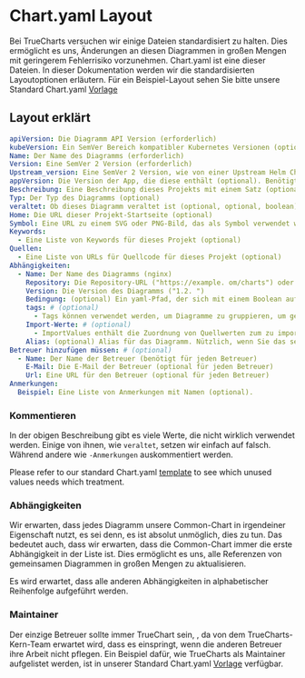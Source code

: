 # Chart.yaml Layout

Bei TrueCharts versuchen wir einige Dateien standardisiert zu halten. Dies ermöglicht es uns, Änderungen an diesen Diagrammen in großen Mengen mit geringerem Fehlerrisiko vorzunehmen. Chart.yaml ist eine dieser Dateien. In dieser Dokumentation werden wir die standardisierten Layoutoptionen erläutern. Für ein Beispiel-Layout sehen Sie bitte unsere Standard Chart.yaml [Vorlage](https://github.com/truecharts/apps/blob/master/templates/app/Chart.yaml)

## Layout erklärt

```yaml
apiVersion: Die Diagramm API Version (erforderlich)
kubeVersion: Ein SemVer Bereich kompatibler Kubernetes Versionen (optional)
Name: Der Name des Diagramms (erforderlich)
Version: Eine SemVer 2 Version (erforderlich)
Upstream_version: Eine SemVer 2 Version, wie von einer Upstream Helm Chart Quelle verwendet (optional)
appVersion: Die Version der App, die diese enthält (optional). Benötigt nicht SemVer. Angebote empfohlen.
Beschreibung: Eine Beschreibung dieses Projekts mit einem Satz (optional)
Typ: Der Typ des Diagramms (optional)
veraltet: Ob dieses Diagramm veraltet ist (optional, optional, boolean)
Home: Die URL dieser Projekt-Startseite (optional)
Symbol: Eine URL zu einem SVG oder PNG-Bild, das als Symbol verwendet werden soll (optional).
Keywords:
  - Eine Liste von Keywords für dieses Projekt (optional)
Quellen:
  - Eine Liste von URLs für Quellcode für dieses Projekt (optional)
Abhängigkeiten:
  - Name: Der Name des Diagramms (nginx)
    Repository: Die Repository-URL ("https://example. om/charts") oder Alias ("@repo-name")
    Version: Die Version des Diagramms ("1.2. ")
    Bedingung: (optional) Ein yaml-Pfad, der sich mit einem Boolean auflöst, der zum Aktivieren/Deaktivieren von Diagrammen verwendet wird (z.B. subchart1. nabled )
    tags: # (optional)
      - Tags können verwendet werden, um Diagramme zu gruppieren, um gemeinsam zu aktivieren/deaktivieren
    Import-Werte: # (optional)
      - ImportValues enthält die Zuordnung von Quellwerten zum zu importierenden Elternschlüssel. Jedes Element kann eine Zeichenkette oder ein Paar untergeordneter Elemente sein.
    Alias: (optional) Alias für das Diagramm. Nützlich, wenn Sie das selbe Diagramm mehrmals
Betreuer hinzufügen müssen: # (optional)
  - Name: Der Name der Betreuer (benötigt für jeden Betreuer)
    E-Mail: Die E-Mail der Betreuer (optional für jeden Betreuer)
    Url: Eine URL für den Betreuer (optional für jeden Betreuer)
Anmerkungen:
  Beispiel: Eine Liste von Anmerkungen mit Namen (optional).
```

### Kommentieren

In der obigen Beschreibung gibt es viele Werte, die nicht wirklich verwendet werden. Einige von ihnen, wie `veraltet`, setzen wir einfach auf falsch. Während andere wie `-Anmerkungen` auskommentiert werden.

Please refer to our standard Chart.yaml [template](https://github.com/truecharts/apps/blob/master/templates/app/Chart.yaml) to see which unused values needs which treatment.

### Abhängigkeiten

Wir erwarten, dass jedes Diagramm unsere Common-Chart in irgendeiner Eigenschaft nutzt, es sei denn, es ist absolut unmöglich, dies zu tun. Das bedeutet auch, dass wir erwarten, dass die Common-Chart immer die erste Abhängigkeit in der Liste ist. Dies ermöglicht es uns, alle Referenzen von gemeinsamen Diagrammen in großen Mengen zu aktualisieren.

Es wird erwartet, dass alle anderen Abhängigkeiten in alphabetischer Reihenfolge aufgeführt werden.

### Maintainer

Der einzige Betreuer sollte immer TrueChart sein, , da von dem TrueCharts-Kern-Team erwartet wird, dass es einspringt, wenn die anderen Betreuer ihre Arbeit nicht pflegen. Ein Beispiel dafür, wie TrueCharts als Maintainer aufgelistet werden, ist in unserer Standard Chart.yaml [Vorlage](https://github.com/truecharts/apps/blob/master/templates/app/Chart.yaml) verfügbar.
